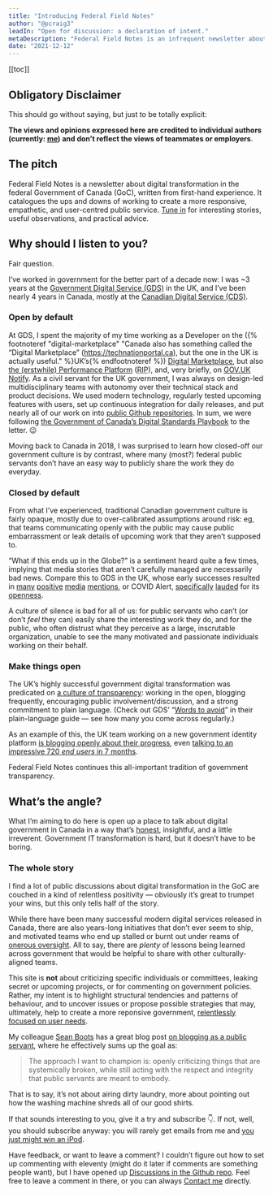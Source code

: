 ```yaml
---
title: "Introducing Federal Field Notes"
author: "@pcraig3"
leadIn: "Open for discussion: a declaration of intent."
metaDescription: "Federal Field Notes is an infrequent newsletter about digital transformation in Canada’s federal government."
date: "2021-12-12"
---
```


[[toc]]

## Obligatory Disclaimer

This should go without saying, but just to be totally explicit:

**The views and opinions expressed here are credited to individual authors (currently: [me](https://twitter.com/pcraig3)) and don’t reflect the views of teammates or employers**.

## The pitch

Federal Field Notes is a newsletter about digital transformation in the federal Government of Canada (GoC), written from first-hand experience. It catalogues the ups and downs of working to create a more responsive, empathetic, and user-centred public service. [Tune in](#bd-email) for interesting stories, useful observations, and practical advice.

## Why should I listen to you?

Fair question.

I’ve worked in government for the better part of a decade now: I was ~3 years at the [Government Digital Service (GDS)](https://gds.blog.gov.uk/about/) in the UK, and I’ve been nearly 4 years in Canada, mostly at the [Canadian Digital Service (CDS)](https://digital.canada.ca).

### Open by default

At GDS, I spent the majority of my time working as a Developer on the ({% footnoteref "digital-marketplace" "Canada also has something called the “Digital Marketplace” (https://technationportal.ca), but the one in the UK is actually useful." %}UK’s{% endfootnoteref %}) [Digital Marketplace](https://www.digitalmarketplace.service.gov.uk), but also [the (erstwhile) Performance Platform](https://gds.blog.gov.uk/tag/performance-platform/) (<abbr title="Rest in Peace">RIP</abbr>), and, very briefly, on [GOV.UK Notify](https://www.notifications.service.gov.uk). As a civil servant for the UK government, I was always on design-led multidisciplinary teams with autonomy over their technical stack and product decisions. We used modern technology, regularly tested upcoming features with users, set up continuous integration for daily releases, and put nearly all of our work on into [public Github repositories](https://github.com/alphagov). In sum, we were following [the Government of Canada’s Digital Standards Playbook](https://www.canada.ca/en/government/system/digital-government/government-canada-digital-standards.html) to the letter. <span aria-hidden="true">😉</span>

Moving back to Canada in 2018, I was surprised to learn how closed-off our government culture is by contrast, where many (most?) federal public servants don’t have an easy way to publicly share the work they do everyday.

### Closed by default

From what I’ve experienced, traditional Canadian government culture is fairly opaque, mostly due to over-calibrated assumptions around risk: eg, that teams communicating openly with the public may cause public embarrassment or leak details of upcoming work that they aren’t supposed to.

“What if this ends up in the Globe?” is a sentiment heard quite a few times, implying that media stories that aren’t carefully managed are necessarily bad news. Compare this to GDS in the UK, whose early successes resulted in [many](https://www.theguardian.com/government-computing-network/2012/jul/25/cabinet-office-transactional-services-data-gds) [positive](https://www.theguardian.com/technology/2012/nov/06/government-services-digital-default-save) [media](https://www.theguardian.com/technology/2013/nov/15/government-digital-service-best-startup-europe-invest) [mentions](https://www.theguardian.com/public-leaders-network/2014/sep/08/local-government-digital-service-gds), or COVID Alert, [specifically](https://www.michaelgeist.ca/2020/08/why-i-installed-the-covid-alert-app) [lauded](https://globalnews.ca/news/7263448/coronavirus-covid-19-tracing-app-canada-how-it-works/) for its [openness](https://sboots.ca/2020/10/30/working-in-the-open-firsts-for-covid-alert/).

A culture of silence is bad for all of us: for public servants who can’t (or don’t _feel_ they can) easily share the interesting work they do, and for the public, who often distrust what they perceive as a large, inscrutable organization, unable to see the many motivated and passionate individuals working on their behalf.

### Make things open

The UK’s highly successful government digital transformation was predicated on [a culture of transparency](https://gds.blog.gov.uk/2014/07/22/making-things-open-making-things-better/): working in the open, blogging frequently, encouraging public involvement/discussion, and a strong commitment to plain language. (Check out GDS’ “[Words to avoid](https://www.gov.uk/guidance/style-guide/a-to-z-of-gov-uk-style#words-to-avoid)” in their plain-language guide — see how many you come across regularly.)

As an example of this, the UK team working on a new government identity platform [is blogging openly about their progress](https://gds.blog.gov.uk/category/id-assurance/), even [talking to an impressive 720 _end users_ in 7 months](https://gds.blog.gov.uk/2021/12/01/one-login-for-government-december-2021-update/).

Federal Field Notes continues this all-important tradition of government transparency.

## What’s the angle?

What I’m aiming to do here is open up a place to talk about digital government in Canada in a way that’s [honest](https://sboots.ca/2020/03/03/find-the-truth-tell-the-truth/), insightful, and a little irreverent. Government IT transformation is hard, but it doesn’t have to be boring.

### The whole story

I find a lot of public discussions about digital transformation in the GoC are couched in a kind of relentless positivity — obviously it’s great to trumpet your wins, but this only tells half of the story.

While there have been many successful modern digital services released in Canada, there are also years-long initiatives that don’t ever seem to ship, and motivated teams who end up stalled or burnt out under reams of [onerous oversight](/articles/2021-12-13-paperweight/). All to say, there are _plenty_ of lessons being learned across government that would be helpful to share with other culturally-aligned teams.

This site is **not** about criticizing specific individuals or committees, leaking secret or upcoming projects, or for commenting on government policies. Rather, my intent is to highlight structural tendencies and patterns of behaviour, and to uncover issues or propose possible strategies that may, ultimately, help to create a more reponsive government, [relentlessly focused on user needs](https://gds.blog.gov.uk/2011/07/29/welcome-to-the-government-digital-service-blog/).

My colleague [Sean Boots](https://twitter.com/sboots) has a great blog post [on blogging as a public servant](https://sboots.ca/2020/01/21/principles-for-blogging-as-a-public-servant/), where he effectively sums up the goal as:

> The approach I want to champion is: openly criticizing things that are systemically broken, while still acting with the respect and integrity that public servants are meant to embody.

That is to say, it’s not about airing dirty laundry, more about pointing out how the washing machine shreds all of our good shirts.

If that sounds interesting to you, give it a try and subscribe <span aria-hidden="true">👇</span>. If not, well, you should subscribe anyway: you will rarely get emails from me and [you just might win an iPod](/pages/about/#what-happens-if-i-subscribe).

Have feedback, or want to leave a comment? I couldn’t figure out how to set up commenting with eleventy (might do it later if comments are something people want), but I have opened up [Discussions in the Github repo](https://github.com/pcraig3/fed-notes/discussions). Feel free to leave a comment in there, or you can always [Contact me](/pages/contact) directly.
